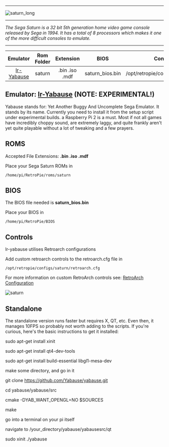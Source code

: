 ***
![saturn_long](https://cloud.githubusercontent.com/assets/10035308/12213706/78d47d62-b63a-11e5-9128-8ba89e6f8950.png)
***
_The Sega Saturn is a 32 bit 5th generation home video game console released by Sega in 1994. It has a total of 8 processors which makes it one of the more difficult consoles to emulate._
***

| Emulator | Rom Folder | Extension | BIOS |  Controller Config |
| :---: | :---: | :---: | :---: | :---: |
| [lr-Yabause](https://github.com/libretro/yabause) | saturn  | .bin .iso .mdf | saturn_bios.bin | /opt/retropie/configs/saturn/retroarch.cfg |

## Emulator: [lr-Yabause](https://github.com/libretro/yabause) (NOTE: EXPERIMENTAL!)

Yabause stands for: Yet Another Buggy And Uncomplete Sega Emulator. It stands by its name. Currently you need to install it from the setup script under experimental builds. a Raspberry Pi 2 is a must. Most if not all games have incredibly choppy sound, are extremely laggy, and quite frankly aren't yet quite playable without a lot of tweaking and a few prayers.

## ROMS

Accepted File Extensions: **.bin .iso .mdf**

Place your Sega Saturn ROMs in 
```
/home/pi/RetroPie/roms/saturn
```

## BIOS

The BIOS file needed is **saturn_bios.bin**

Place your BIOS in
```
/home/pi/RetroPie/BIOS
```

## Controls

lr-yabause utilises Retroarch configurations

Add custom retroarch controls to the retroarch.cfg file in
```shell
/opt/retropie/configs/saturn/retroarch.cfg
```
For more information on custom RetroArch controls see: [RetroArch Configuration](https://github.com/petrockblog/RetroPie-Setup/wiki/RetroArch-Configuration)

![saturn](https://cloud.githubusercontent.com/assets/10035308/7449063/327bfb76-f1e9-11e4-9c58-4b38a3c1284d.png)

## Standalone

The standalone version runs faster but requires X, QT, etc. Even then, it manages 10FPS so probably not worth adding to the scripts. If you're curious, here's the basic instructions to get it installed:

sudo apt-get install xinit

sudo apt-get install qt4-dev-tools

sudo apt-get install build-essential libgl1-mesa-dev

make some directory, and go in it

git clone https://github.com/Yabause/yabause.git

cd yabause/yabause/src

cmake -DYAB_WANT_OPENGL=NO $SOURCES

make

go into a terminal on your pi itself

navigate to /your_directory/yabause/yabausesrc/qt

sudo xinit ./yabause